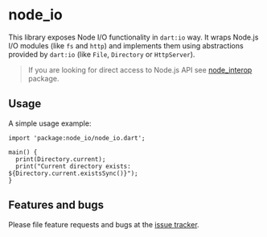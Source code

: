 # node_io

This library exposes Node I/O functionality in `dart:io` way. It wraps Node.js
I/O modules (like `fs` and `http`) and implements them using abstractions 
provided by `dart:io` (like `File`, `Directory` or `HttpServer`).

> If you are looking for direct access to Node.js API see [node_interop][]
> package.

[node_interop]: https://pub.dartlang.org/packages/node_interop

## Usage

A simple usage example:

    import 'package:node_io/node_io.dart';

    main() {
      print(Directory.current);
      print("Current directory exists: ${Directory.current.existsSync()}");
    }

## Features and bugs

Please file feature requests and bugs at the [issue tracker][tracker].

[tracker]: https://github.com/pulyaevskiy/node-interop/issues
